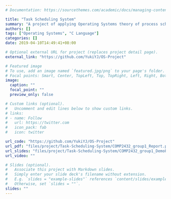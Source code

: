 ```yaml
---
# Documentation: https://sourcethemes.com/academic/docs/managing-content/

title: "Task Scheduling System"
summary: "A project of applying Operating Systems theory of process scheduling to a daily-life scenario and implement a system to schedule tasks and produce timetables. "
authors: []
tags: ["Operating Systems", "C Language"]
categories: []
date: 2019-04-10T14:49:41+08:00

# Optional external URL for project (replaces project detail page).
external_link: "https://github.com/YukiYJ/OS-Project"

# Featured image
# To use, add an image named `featured.jpg/png` to your page's folder.
# Focal points: Smart, Center, TopLeft, Top, TopRight, Left, Right, BottomLeft, Bottom, BottomRight.
image:
  caption: ""
  focal_point: ""
  preview_only: false

# Custom links (optional).
#   Uncomment and edit lines below to show custom links.
# links:
# - name: Follow
#   url: https://twitter.com
#   icon_pack: fab
#   icon: twitter

url_code: "https://github.com/YukiYJ/OS-Project"
url_pdf: "files/project/Task-Scheduling-System/COMP2432_group1_Report.pdf"
url_slides: "files/project/Task-Scheduling-System/COMP2432_group1_DemoPPT.pdf"
url_video: ""

# Slides (optional).
#   Associate this project with Markdown slides.
#   Simply enter your slide deck's filename without extension.
#   E.g. `slides = "example-slides"` references `content/slides/example-slides.md`.
#   Otherwise, set `slides = ""`.
slides: ""
---
```

